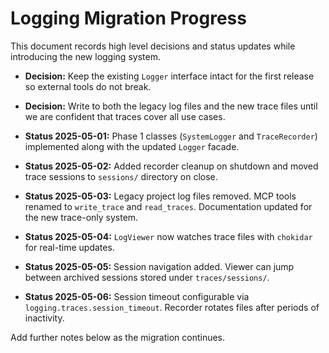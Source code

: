 # Logging Migration Progress

This document records high level decisions and status updates while introducing
the new logging system.

- **Decision:** Keep the existing `Logger` interface intact for the first
  release so external tools do not break.
- **Decision:** Write to both the legacy log files and the new trace files until
  we are confident that traces cover all use cases.
- **Status 2025-05-01:** Phase&nbsp;1 classes (`SystemLogger` and `TraceRecorder`)
  implemented along with the updated `Logger` facade.
- **Status 2025-05-02:** Added recorder cleanup on shutdown and moved trace sessions to `sessions/` directory on close.

- **Status 2025-05-03:** Legacy project log files removed. MCP tools renamed to
  `write_trace` and `read_traces`. Documentation updated for the new trace-only
  system.

- **Status 2025-05-04:** `LogViewer` now watches trace files with `chokidar` for
  real-time updates.
- **Status 2025-05-05:** Session navigation added. Viewer can jump between
  archived sessions stored under `traces/sessions/`.

- **Status 2025-05-06:** Session timeout configurable via
  `logging.traces.session_timeout`. Recorder rotates files after periods of
  inactivity.

Add further notes below as the migration continues.
